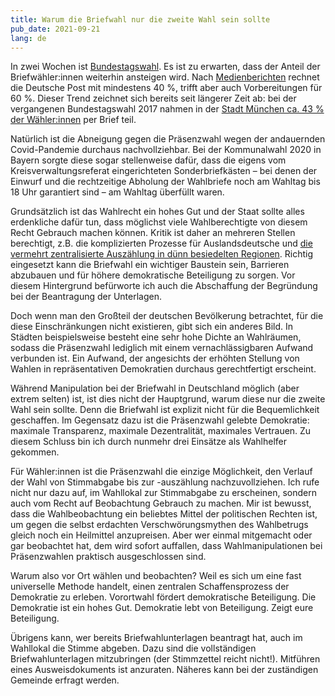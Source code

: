 ```yaml
---
title: Warum die Briefwahl nur die zweite Wahl sein sollte
pub_date: 2021-09-21
lang: de
---
```


In zwei Wochen ist [Bundestagswahl](https://www.wahlrecht.de/ergebnisse/bundestag.htm).
Es ist zu erwarten, dass der Anteil der Briefwähler:innen weiterhin ansteigen wird.
Nach [Medienberichten](https://www.abendzeitung-muenchen.de/politik/post-bereitet-sich-auf-deutlich-mehr-briefwaehler-vor-art-751960) rechnet die Deutsche Post mit mindestens 40 %, trifft aber auch Vorbereitungen für 60 %.
Dieser Trend zeichnet sich bereits seit längerer Zeit ab:
bei der vergangenen Bundestagswahl 2017 nahmen in der [Stadt München ca. 43 % der Wähler:innen](https://www.sueddeutsche.de/muenchen/landtagswahl-in-bayern-zahl-der-briefwaehler-koennte-in-muenchen-einen-neuen-rekord-erreichen-1.4126803) per Brief teil.

Natürlich ist die Abneigung gegen die Präsenzwahl wegen der andauernden Covid-Pandemie durchaus nachvollziehbar.
Bei der Kommunalwahl 2020 in Bayern sorgte diese sogar stellenweise dafür, dass die eigens vom Kreisverwaltungsreferat eingerichteten Sonderbriefkästen – bei denen der Einwurf und die rechtzeitige Abholung der Wahlbriefe noch am Wahltag bis 18 Uhr garantiert sind – am Wahltag überfüllt waren.

Grundsätzlich ist das Wahlrecht ein hohes Gut und der Staat sollte alles erdenkliche dafür tun, dass möglichst viele Wahlberechtigte von diesem Recht Gebrauch machen können.
Kritik ist daher an mehreren Stellen berechtigt, z.B. die komplizierten Prozesse für Auslandsdeutsche und [die vermehrt zentralisierte Auszählung in dünn besiedelten Regionen](https://www.shz.de/lokales/norddeutsche-rundschau/Kleine-Wilstermarsch-Doerfer-legen-Wahllokale-zusammen-id32753947.html).
Richtig eingesetzt kann die Briefwahl ein wichtiger Baustein sein, Barrieren abzubauen und für höhere demokratische Beteiligung zu sorgen.
Vor diesem Hintergrund befürworte ich auch die Abschaffung der Begründung bei der Beantragung der Unterlagen.

Doch wenn man den Großteil der deutschen Bevölkerung betrachtet, für die diese Einschränkungen nicht existieren, gibt sich ein anderes Bild.
In Städten beispielsweise besteht eine sehr hohe Dichte an Wahlräumen, sodass die Präsenzwahl lediglich mit einem vernachlässigbaren Aufwand verbunden ist.
Ein Aufwand, der angesichts der erhöhten Stellung von Wahlen in repräsentativen Demokratien durchaus gerechtfertigt erscheint.

Während Manipulation bei der Briefwahl in Deutschland möglich (aber extrem selten) ist, ist dies nicht der Hauptgrund, warum diese nur die zweite Wahl sein sollte.
Denn die Briefwahl ist explizit nicht für die Bequemlichkeit geschaffen.
Im Gegensatz dazu ist die Präsenzwahl gelebte Demokratie: maximale Transparenz, maximale Dezentralität, maximales Vertrauen.
Zu diesem Schluss bin ich durch nunmehr drei Einsätze als Wahlhelfer gekommen.

Für Wähler:innen ist die Präsenzwahl die einzige Möglichkeit, den Verlauf der Wahl von Stimmabgabe bis zur -auszählung nachzuvollziehen.
Ich rufe nicht nur dazu auf, im Wahllokal zur Stimmabgabe zu erscheinen, sondern auch vom Recht auf Beobachtung Gebrauch zu machen.
Mir ist bewusst, dass die Wahlbeobachtung ein beliebtes Mittel der politischen Rechten ist, um gegen die selbst erdachten Verschwörungsmythen des Wahlbetrugs gleich noch ein Heilmittel anzupreisen.
Aber wer einmal mitgemacht oder gar beobachtet hat, dem wird sofort auffallen, dass Wahlmanipulationen bei Präsenzwahlen praktisch ausgeschlossen sind.

Warum also vor Ort wählen und beobachten?
Weil es sich um eine fast universelle Methode handelt, einen zentralen Schaffensprozess der Demokratie zu erleben.
Vorortwahl fördert demokratische Beteiligung.
Die Demokratie ist ein hohes Gut.
Demokratie lebt von Beteiligung.
Zeigt eure Beteiligung.

Übrigens kann, wer bereits Briefwahlunterlagen beantragt hat, auch im Wahllokal die Stimme abgeben.
Dazu sind die vollständigen Briefwahlunterlagen mitzubringen (der Stimmzettel reicht nicht!).
Mitführen eines Ausweisdokuments ist anzuraten.
Näheres kann bei der zuständigen Gemeinde erfragt werden.
